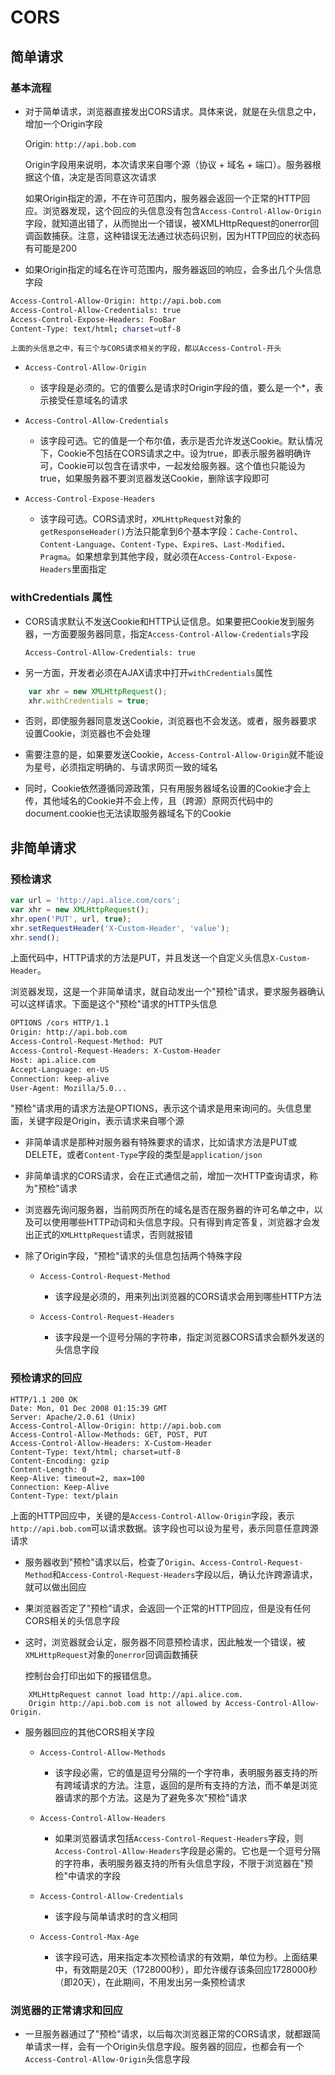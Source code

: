 # CORS

## 简单请求

### 基本流程

- 对于简单请求，浏览器直接发出CORS请求。具体来说，就是在头信息之中，增加一个Origin字段

	Origin: `http://api.bob.com`

	Origin字段用来说明，本次请求来自哪个源（协议 + 域名 + 端口）。服务器根据这个值，决定是否同意这次请求

	如果Origin指定的源，不在许可范围内，服务器会返回一个正常的HTTP回应。浏览器发现，这个回应的头信息没有包含`Access-Control-Allow-Origin`字段，就知道出错了，从而抛出一个错误，被XMLHttpRequest的onerror回调函数捕获。注意，这种错误无法通过状态码识别，因为HTTP回应的状态码有可能是200

- 如果Origin指定的域名在许可范围内，服务器返回的响应，会多出几个头信息字段

```bash
Access-Control-Allow-Origin: http://api.bob.com
Access-Control-Allow-Credentials: true
Access-Control-Expose-Headers: FooBar
Content-Type: text/html; charset=utf-8
```

	上面的头信息之中，有三个与CORS请求相关的字段，都以Access-Control-开头

- `Access-Control-Allow-Origin`

	- 该字段是必须的。它的值要么是请求时Origin字段的值，要么是一个*，表示接受任意域名的请求

- `Access-Control-Allow-Credentials`

	- 该字段可选。它的值是一个布尔值，表示是否允许发送Cookie。默认情况下，Cookie不包括在CORS请求之中。设为true，即表示服务器明确许可，Cookie可以包含在请求中，一起发给服务器。这个值也只能设为true，如果服务器不要浏览器发送Cookie，删除该字段即可

- `Access-Control-Expose-Headers`

	- 该字段可选。CORS请求时，`XMLHttpRequest`对象的`getResponseHeader()`方法只能拿到6个基本字段：`Cache-Control`、`Content-Language`、`Content-Type`、`Expire`s、`Last-Modified`、`Pragma`。如果想拿到其他字段，就必须在`Access-Control-Expose-Headers`里面指定

### withCredentials 属性

- CORS请求默认不发送Cookie和HTTP认证信息。如果要把Cookie发到服务器，一方面要服务器同意，指定`Access-Control-Allow-Credentials`字段

	`Access-Control-Allow-Credentials: true`

- 另一方面，开发者必须在AJAX请求中打开`withCredentials`属性

```js
	var xhr = new XMLHttpRequest();
	xhr.withCredentials = true;
```


- 否则，即使服务器同意发送Cookie，浏览器也不会发送。或者，服务器要求设置Cookie，浏览器也不会处理

- 需要注意的是，如果要发送Cookie，`Access-Control-Allow-Origin`就不能设为星号，必须指定明确的、与请求网页一致的域名

- 同时，Cookie依然遵循同源政策，只有用服务器域名设置的Cookie才会上传，其他域名的Cookie并不会上传，且（跨源）原网页代码中的document.cookie也无法读取服务器域名下的Cookie

## 非简单请求

### 预检请求

```js
var url = 'http://api.alice.com/cors';
var xhr = new XMLHttpRequest();
xhr.open('PUT', url, true);
xhr.setRequestHeader('X-Custom-Header', 'value');
xhr.send();
```

上面代码中，HTTP请求的方法是PUT，并且发送一个自定义头信息`X-Custom-Header`。

浏览器发现，这是一个非简单请求，就自动发出一个"预检"请求，要求服务器确认可以这样请求。下面是这个"预检"请求的HTTP头信息

```bash
OPTIONS /cors HTTP/1.1
Origin: http://api.bob.com
Access-Control-Request-Method: PUT
Access-Control-Request-Headers: X-Custom-Header
Host: api.alice.com
Accept-Language: en-US
Connection: keep-alive
User-Agent: Mozilla/5.0...
```

"预检"请求用的请求方法是OPTIONS，表示这个请求是用来询问的。头信息里面，关键字段是Origin，表示请求来自哪个源

- 非简单请求是那种对服务器有特殊要求的请求，比如请求方法是PUT或DELETE，或者`Content-Type`字段的类型是`application/json`

- 非简单请求的CORS请求，会在正式通信之前，增加一次HTTP查询请求，称为"预检"请求

- 浏览器先询问服务器，当前网页所在的域名是否在服务器的许可名单之中，以及可以使用哪些HTTP动词和头信息字段。只有得到肯定答复，浏览器才会发出正式的`XMLHttpRequest`请求，否则就报错

- 除了Origin字段，"预检"请求的头信息包括两个特殊字段

	- `Access-Control-Request-Method`

		- 该字段是必须的，用来列出浏览器的CORS请求会用到哪些HTTP方法

	- `Access-Control-Request-Headers`

		- 该字段是一个逗号分隔的字符串，指定浏览器CORS请求会额外发送的头信息字段

### 预检请求的回应

```
HTTP/1.1 200 OK
Date: Mon, 01 Dec 2008 01:15:39 GMT
Server: Apache/2.0.61 (Unix)
Access-Control-Allow-Origin: http://api.bob.com
Access-Control-Allow-Methods: GET, POST, PUT
Access-Control-Allow-Headers: X-Custom-Header
Content-Type: text/html; charset=utf-8
Content-Encoding: gzip
Content-Length: 0
Keep-Alive: timeout=2, max=100
Connection: Keep-Alive
Content-Type: text/plain
```

上面的HTTP回应中，关键的是`Access-Control-Allow-Origin`字段，表示`http://api.bob.com`可以请求数据。该字段也可以设为星号，表示同意任意跨源请求

- 服务器收到"预检"请求以后，检查了`Origin`、`Access-Control-Request-Method`和`Access-Control-Request-Headers`字段以后，确认允许跨源请求，就可以做出回应

- 果浏览器否定了"预检"请求，会返回一个正常的HTTP回应，但是没有任何CORS相关的头信息字段

- 这时，浏览器就会认定，服务器不同意预检请求，因此触发一个错误，被`XMLHttpRequest`对象的`onerror`回调函数捕获

	控制台会打印出如下的报错信息。

```
	XMLHttpRequest cannot load http://api.alice.com.
	Origin http://api.bob.com is not allowed by Access-Control-Allow-Origin.
```

- 服务器回应的其他CORS相关字段

	- `Access-Control-Allow-Methods`

		- 该字段必需，它的值是逗号分隔的一个字符串，表明服务器支持的所有跨域请求的方法。注意，返回的是所有支持的方法，而不单是浏览器请求的那个方法。这是为了避免多次"预检"请求

	- `Access-Control-Allow-Headers`

		- 如果浏览器请求包括`Access-Control-Request-Headers`字段，则`Access-Control-Allow-Headers`字段是必需的。它也是一个逗号分隔的字符串，表明服务器支持的所有头信息字段，不限于浏览器在"预检"中请求的字段

	- `Access-Control-Allow-Credentials`

		- 该字段与简单请求时的含义相同

	- `Access-Control-Max-Age`

		- 该字段可选，用来指定本次预检请求的有效期，单位为秒。上面结果中，有效期是20天（1728000秒），即允许缓存该条回应1728000秒（即20天），在此期间，不用发出另一条预检请求

### 浏览器的正常请求和回应

- 一旦服务器通过了"预检"请求，以后每次浏览器正常的CORS请求，就都跟简单请求一样，会有一个Origin头信息字段。服务器的回应，也都会有一个`Access-Control-Allow-Origin`头信息字段

